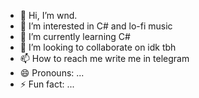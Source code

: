 - 👋 Hi, I’m wnd.
- 👀 I’m interested in C# and lo-fi music
- 🌱 I’m currently learning C# 
- 💞️ I’m looking to collaborate on idk tbh
- 📫 How to reach me write me in telegram
- 😄 Pronouns: ...
- ⚡ Fun fact: ...

<!---
wndslayer/wndslayer is a ✨ special ✨ repository because its `README.md` (this file) appears on your GitHub profile.
You can click the Preview link to take a look at your changes.
--->
